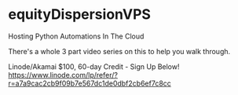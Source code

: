   # equityDispersionVPS
Hosting Python Automations In The Cloud

There's a whole 3 part video series on this to help you walk through.

Linode/Akamai $100, 60-day Credit - Sign Up Below!
https://www.linode.com/lp/refer/?r=a7a9cac2cb9f09b7e567dc1de0dbf2cb6ef7c8cc

